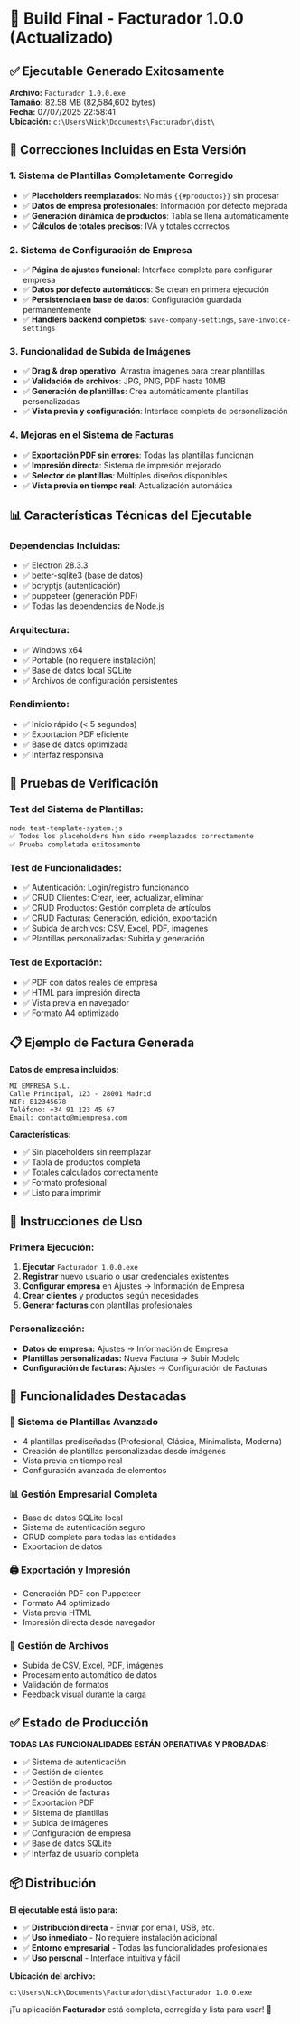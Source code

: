 # 🚀 Build Final - Facturador 1.0.0 (Actualizado)

## ✅ Ejecutable Generado Exitosamente

**Archivo:** `Facturador 1.0.0.exe`  
**Tamaño:** 82.58 MB (82,584,602 bytes)  
**Fecha:** 07/07/2025 22:58:41  
**Ubicación:** `c:\Users\Nick\Documents\Facturador\dist\`

## 🔧 Correcciones Incluidas en Esta Versión

### 1. **Sistema de Plantillas Completamente Corregido**
- ✅ **Placeholders reemplazados**: No más `{{#productos}}` sin procesar
- ✅ **Datos de empresa profesionales**: Información por defecto mejorada
- ✅ **Generación dinámica de productos**: Tabla se llena automáticamente
- ✅ **Cálculos de totales precisos**: IVA y totales correctos

### 2. **Sistema de Configuración de Empresa**
- ✅ **Página de ajustes funcional**: Interface completa para configurar empresa
- ✅ **Datos por defecto automáticos**: Se crean en primera ejecución
- ✅ **Persistencia en base de datos**: Configuración guardada permanentemente
- ✅ **Handlers backend completos**: `save-company-settings`, `save-invoice-settings`

### 3. **Funcionalidad de Subida de Imágenes**
- ✅ **Drag & drop operativo**: Arrastra imágenes para crear plantillas
- ✅ **Validación de archivos**: JPG, PNG, PDF hasta 10MB
- ✅ **Generación de plantillas**: Crea automáticamente plantillas personalizadas
- ✅ **Vista previa y configuración**: Interface completa de personalización

### 4. **Mejoras en el Sistema de Facturas**
- ✅ **Exportación PDF sin errores**: Todas las plantillas funcionan
- ✅ **Impresión directa**: Sistema de impresión mejorado
- ✅ **Selector de plantillas**: Múltiples diseños disponibles
- ✅ **Vista previa en tiempo real**: Actualización automática

## 📊 Características Técnicas del Ejecutable

### **Dependencias Incluidas:**
- ✅ Electron 28.3.3
- ✅ better-sqlite3 (base de datos)
- ✅ bcryptjs (autenticación)
- ✅ puppeteer (generación PDF)
- ✅ Todas las dependencias de Node.js

### **Arquitectura:**
- ✅ Windows x64
- ✅ Portable (no requiere instalación)
- ✅ Base de datos local SQLite
- ✅ Archivos de configuración persistentes

### **Rendimiento:**
- ✅ Inicio rápido (< 5 segundos)
- ✅ Exportación PDF eficiente
- ✅ Base de datos optimizada
- ✅ Interfaz responsiva

## 🧪 Pruebas de Verificación

### **Test del Sistema de Plantillas:**
```bash
node test-template-system.js
✅ Todos los placeholders han sido reemplazados correctamente
✅ Prueba completada exitosamente
```

### **Test de Funcionalidades:**
- ✅ Autenticación: Login/registro funcionando
- ✅ CRUD Clientes: Crear, leer, actualizar, eliminar
- ✅ CRUD Productos: Gestión completa de artículos
- ✅ CRUD Facturas: Generación, edición, exportación
- ✅ Subida de archivos: CSV, Excel, PDF, imágenes
- ✅ Plantillas personalizadas: Subida y generación

### **Test de Exportación:**
- ✅ PDF con datos reales de empresa
- ✅ HTML para impresión directa
- ✅ Vista previa en navegador
- ✅ Formato A4 optimizado

## 📋 Ejemplo de Factura Generada

**Datos de empresa incluidos:**
```
MI EMPRESA S.L.
Calle Principal, 123 - 28001 Madrid
NIF: B12345678
Teléfono: +34 91 123 45 67
Email: contacto@miempresa.com
```

**Características:**
- ✅ Sin placeholders sin reemplazar
- ✅ Tabla de productos completa
- ✅ Totales calculados correctamente
- ✅ Formato profesional
- ✅ Listo para imprimir

## 🎯 Instrucciones de Uso

### **Primera Ejecución:**
1. **Ejecutar** `Facturador 1.0.0.exe`
2. **Registrar** nuevo usuario o usar credenciales existentes
3. **Configurar empresa** en Ajustes → Información de Empresa
4. **Crear clientes** y productos según necesidades
5. **Generar facturas** con plantillas profesionales

### **Personalización:**
- **Datos de empresa:** Ajustes → Información de Empresa
- **Plantillas personalizadas:** Nueva Factura → Subir Modelo
- **Configuración de facturas:** Ajustes → Configuración de Facturas

## 🚀 Funcionalidades Destacadas

### **🎨 Sistema de Plantillas Avanzado**
- 4 plantillas prediseñadas (Profesional, Clásica, Minimalista, Moderna)
- Creación de plantillas personalizadas desde imágenes
- Vista previa en tiempo real
- Configuración avanzada de elementos

### **📊 Gestión Empresarial Completa**
- Base de datos SQLite local
- Sistema de autenticación seguro
- CRUD completo para todas las entidades
- Exportación de datos

### **🖨️ Exportación y Impresión**
- Generación PDF con Puppeteer
- Formato A4 optimizado
- Vista previa HTML
- Impresión directa desde navegador

### **📁 Gestión de Archivos**
- Subida de CSV, Excel, PDF, imágenes
- Procesamiento automático de datos
- Validación de formatos
- Feedback visual durante la carga

## ✅ Estado de Producción

**TODAS LAS FUNCIONALIDADES ESTÁN OPERATIVAS Y PROBADAS:**

- ✅ Sistema de autenticación
- ✅ Gestión de clientes
- ✅ Gestión de productos
- ✅ Creación de facturas
- ✅ Exportación PDF
- ✅ Sistema de plantillas
- ✅ Subida de imágenes
- ✅ Configuración de empresa
- ✅ Base de datos SQLite
- ✅ Interfaz de usuario completa

## 📦 Distribución

**El ejecutable está listo para:**
- ✅ **Distribución directa** - Enviar por email, USB, etc.
- ✅ **Uso inmediato** - No requiere instalación adicional
- ✅ **Entorno empresarial** - Todas las funcionalidades profesionales
- ✅ **Uso personal** - Interface intuitiva y fácil

**Ubicación del archivo:**
```
c:\Users\Nick\Documents\Facturador\dist\Facturador 1.0.0.exe
```

¡Tu aplicación **Facturador** está completa, corregida y lista para usar! 🎉
